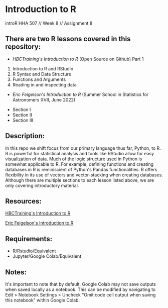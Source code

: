 # Introduction to R
introR
HHA 507 // Week 8 // Assignment 8

## There are two R lessons covered in this repository:

+ _HBCTraining's Introduction to R_ (Open Source on Github)
Part 1
1. Introduction to R and RStudio
2. R Syntax and Data Structure
3. Functions and Arguments
4. Reading in and inspecting data

+ _Eric Feigelson's Introduction to R_ (Summer School in Statistics for Astronomers XVII, June 2022)
- Section I
- Section II
- Section III

## Description:

In this repo we shift focus from our primary language thus far, Python, to R. R is powerful for statistical analysis and tools like RStudio allow for easy visualization of data. Much of the logic structure used in Python is somewhat applicable to R. For example, defining functions and creating databases in R is reminiscient of Python's Pandas functionalities. R offers flexibility in its use of vectors and vector-stacking when creating databases. Although there are multiple sections to each lesson listed above, we are only covering introductory material.

## Resources:

[HBCTraining's Introduction to R](https://hbctraining.github.io/Intro-to-R-flipped/schedules/links-to-lessons.html)

[Eric Feigelson's Introduction to R](https://colab.research.google.com/drive/1iz6ILnVGt8Qc6UR1l7oTPou4l6WSrw9S)

## Requirements:

- R/Rstudio/Equivalent
- Jupyter/Google Colab/Equivalent

## Notes:

It's important to note that by default, Google Colab may not save outputs when saved locally as a notebook. This can be modified by navigating to Edit > Notebook Settings > Uncheck "Omit code cell output when saving this notebook" within Google Colab.